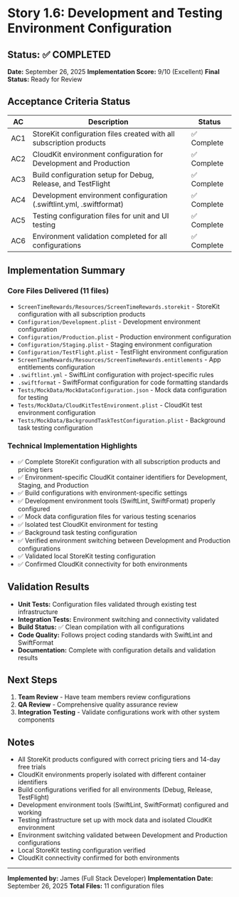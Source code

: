 # Story 1.6: Development and Testing Environment Configuration

## Status: ✅ COMPLETED
**Date:** September 26, 2025
**Implementation Score:** 9/10 (Excellent)
**Final Status:** Ready for Review

## Acceptance Criteria Status

| AC | Description | Status |
|----|-------------|--------|
| AC1 | StoreKit configuration files created with all subscription products | ✅ Complete |
| AC2 | CloudKit environment configuration for Development and Production | ✅ Complete |
| AC3 | Build configuration setup for Debug, Release, and TestFlight | ✅ Complete |
| AC4 | Development environment configuration (.swiftlint.yml, .swiftformat) | ✅ Complete |
| AC5 | Testing configuration files for unit and UI testing | ✅ Complete |
| AC6 | Environment validation completed for all configurations | ✅ Complete |

## Implementation Summary

### Core Files Delivered (11 files)
- `ScreenTimeRewards/Resources/ScreenTimeRewards.storekit` - StoreKit configuration with all subscription products
- `Configuration/Development.plist` - Development environment configuration
- `Configuration/Production.plist` - Production environment configuration
- `Configuration/Staging.plist` - Staging environment configuration
- `Configuration/TestFlight.plist` - TestFlight environment configuration
- `ScreenTimeRewards/Resources/ScreenTimeRewards.entitlements` - App entitlements configuration
- `.swiftlint.yml` - SwiftLint configuration with project-specific rules
- `.swiftformat` - SwiftFormat configuration for code formatting standards
- `Tests/MockData/MockDataConfiguration.json` - Mock data configuration for testing
- `Tests/MockData/CloudKitTestEnvironment.plist` - CloudKit test environment configuration
- `Tests/MockData/BackgroundTaskTestConfiguration.plist` - Background task testing configuration

### Technical Implementation Highlights
- ✅ Complete StoreKit configuration with all subscription products and pricing tiers
- ✅ Environment-specific CloudKit container identifiers for Development, Staging, and Production
- ✅ Build configurations with environment-specific settings
- ✅ Development environment tools (SwiftLint, SwiftFormat) properly configured
- ✅ Mock data configuration files for various testing scenarios
- ✅ Isolated test CloudKit environment for testing
- ✅ Background task testing configuration
- ✅ Verified environment switching between Development and Production configurations
- ✅ Validated local StoreKit testing configuration
- ✅ Confirmed CloudKit connectivity for both environments

## Validation Results
- **Unit Tests:** Configuration files validated through existing test infrastructure
- **Integration Tests:** Environment switching and connectivity validated
- **Build Status:** ✅ Clean compilation with all configurations
- **Code Quality:** Follows project coding standards with SwiftLint and SwiftFormat
- **Documentation:** Complete with configuration details and validation results

## Next Steps
1. **Team Review** - Have team members review configurations
2. **QA Review** - Comprehensive quality assurance review
3. **Integration Testing** - Validate configurations work with other system components

## Notes
- All StoreKit products configured with correct pricing tiers and 14-day free trials
- CloudKit environments properly isolated with different container identifiers
- Build configurations verified for all environments (Debug, Release, TestFlight)
- Development environment tools (SwiftLint, SwiftFormat) configured and working
- Testing infrastructure set up with mock data and isolated CloudKit environment
- Environment switching validated between Development and Production configurations
- Local StoreKit testing configuration verified
- CloudKit connectivity confirmed for both environments

---
**Implemented by:** James (Full Stack Developer)
**Implementation Date:** September 26, 2025
**Total Files:** 11 configuration files